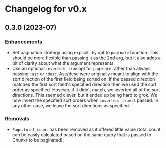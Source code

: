 # Changelog for v0.x

## 0.3.0 (2023-07)

### Enhancements
  * Set pagination strategy using explicit `:by` opt to `paginate` function. This should be more
    flexible than passing it as the 2nd arg, but it also adds a bit of clarity about what the
    argument represents.
  * Use an optional `inverted: true` opt for `paginate` rather than always passing `:asc` or
    `:desc`. Asc/desc were originally meant to align with the sort direction of the first field
    being sorted on. If the passed direction matched the first sort field's specified direction
    then we used the sort order as specified. Hosever, if it didn’t match, we inverted all of the
    sort directions. This seemed clever, but it ended up being hard to grok. We now invert the
    specified sort orders when `inverted: true` is passed. In any other case, we leave the sort
    directions as specified.

### Removals
  * `Page.total_count` has been removed as it offered little value (total count can be easily
    calculated based on the same query that is passed to Chunkr to be paginated).
